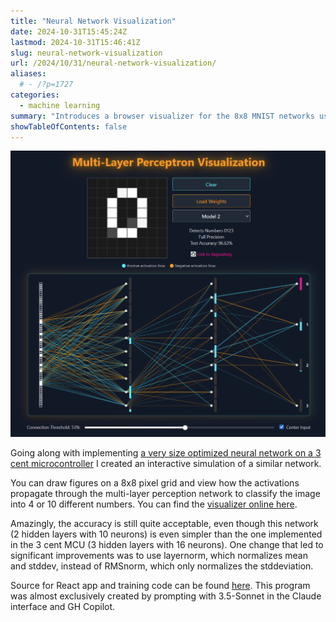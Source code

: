 ```yaml
---
title: "Neural Network Visualization"
date: 2024-10-31T15:45:24Z
lastmod: 2024-10-31T15:46:41Z
slug: neural-network-visualization
url: /2024/10/31/neural-network-visualization/
aliases:
  # - /?p=1727
categories:
  - machine learning
summary: "Introduces a browser visualizer for the 8x8 MNIST networks used on the three-cent MCU, letting you sketch digits, explore layer activations, and grab the React source for further experiments."
showTableOfContents: false
---
```

![](grafik.png)

Going along with implementing [a very size optimized neural network on a 3 cent microcontroller](/2024/05/02/machine-learning-mnist-inference-on-the-3-cent-microcontroller/) I created an interactive simulation of a similar network.

You can draw figures on a 8x8 pixel grid and view how the activations propagate through the multi-layer perception network to classify the image into 4 or 10 different numbers. You can find the [visualizer online here](/neural-network-visualizer/).

Amazingly, the accuracy is still quite acceptable, even though this network (2 hidden layers with 10 neurons) is even simpler than the one implemented in the 3 cent MCU (3 hidden layers with 16 neurons). One change that led to significant improvements was to use layernorm, which normalizes mean and stddev, instead of RMSnorm, which only normalizes the stddeviation.

Source for React app and training code can be found [here](https://github.com/cpldcpu/neural-network-visualizer). This program was almost exclusively created by prompting with 3.5-Sonnet in the Claude interface and GH Copilot.
